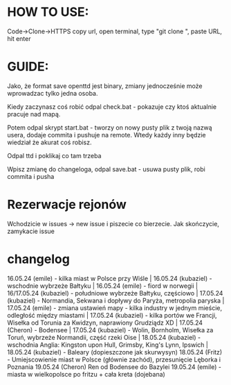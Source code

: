 # HOW TO USE:
Code->Clone->HTTPS copy url, open terminal, type "git clone ", paste URL, hit enter

# GUIDE:

Jako, że format save openttd jest binary, zmiany jednocześnie może wprowadzac tylko jedna osoba. 

Kiedy zaczynasz coś robić odpal check.bat - pokazuje czy ktoś aktualnie pracuje nad mapą.

Potem odpal skrypt start.bat - tworzy on nowy pusty plik z twoją nazwą usera, dodaje commita i pushuje na remote. Wtedy każdy inny będzie wiedział że akurat coś robisz.

Odpal ttd i poklikaj co tam trzeba

Wpisz zmianę do changeloga, odpal save.bat - usuwa pusty plik, robi commita i pusha

# Rezerwacje rejonów
Wchodzicie w issues -> new issue i piszecie co bierzecie. Jak skończycie, zamykacie issue


# changelog

16.05.24 (emile) - kilka miast w Polsce przy Wiśle |
16.05.24 (kubaziel) - wschodnie wybrzeże Bałtyku |
16.05.24 (emile) - fiord w norwegii |
16/17.05.24 (kubaziel) - południowe wybrzeże Bałtyku, częściowo |
17.05.24 (kubaziel) - Normandia, Sekwana i dopływy do Paryża, metropolia paryska |
17.05.24 (emile) - zmiana ustawień mapy - kilka industry w jednym mieście, odległość między miastami |
17.05.24 (kubaziel) - kilka portów we Francji, Wisełka od Torunia za Kwidzyn, naprawiony Grudziądz XD |
17.05.24 (Cheron) - Bodensee |
17.05.24 (kubaziel) - Wolin, Bornholm, Wisełka za Toruń, wybrzeże Normandii, część rzeki Oise |
18.05.24 (kubaziel) - wschodnia Anglia: Kingston upon Hull, Grimsby, King's Lynn, Ipswich |
18.05.24 (kubaziel) - Baleary (dopieszczone jak skurwysyn)
18.05.24 (Fritz) - Umiejscowienie miast w Polsce (głównie zachód), przesunięcie Lęborka i Poznania
19.05.24 (Cheron) Ren od Bodensee do Bazylei
19.05.24 (emile) - miasta w wielkopolsce po fritzu + cała kreta (dojebana)